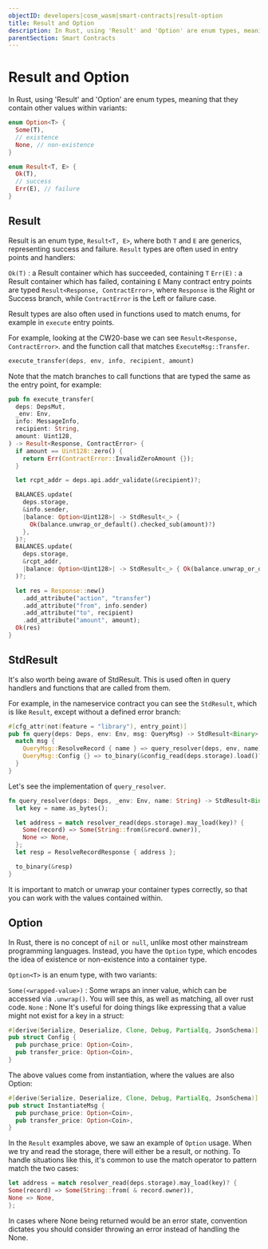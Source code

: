 ```yaml
---
objectID: developers|cosm_wasm|smart-contracts|result-option
title: Result and Option
description: In Rust, using 'Result' and 'Option' are enum types, meaning that they contain other values within variants
parentSection: Smart Contracts
---
```


# Result and Option
In Rust, using 'Result' and 'Option' are enum types, meaning that they contain other values within variants:

```rust
enum Option<T> {
  Some(T),
  // existence
  None, // non-existence
}

enum Result<T, E> {
  Ok(T),
  // success
  Err(E), // failure
}
```
## Result
Result is an enum type, ```Result<T, E>```, where both ```T``` and ```E``` are generics, representing success and failure. ```Result``` types are often used in entry points and handlers:

```Ok(T)``` : a Result container which has succeeded, containing ```T```
```Err(E)``` : a Result container which has failed, containing ```E```
Many contract entry points are typed ```Result<Response, ContractError>```, where ```Response``` is the Right or Success branch, while ```ContractError``` is the Left or failure case.

Result types are also often used in functions used to match enums, for example in ```execute``` entry points.

For example, looking at the CW20-base we can see ```Result<Response, ContractError>```. and the function call that matches ```ExecuteMsg::Transfer```.

```rust
execute_transfer(deps, env, info, recipient, amount)
```

Note that the match branches to call functions that are typed the same as the entry point, for example:
```rust
pub fn execute_transfer(
  deps: DepsMut,
  _env: Env,
  info: MessageInfo,
  recipient: String,
  amount: Uint128,
) -> Result<Response, ContractError> {
  if amount == Uint128::zero() {
    return Err(ContractError::InvalidZeroAmount {});
  }

  let rcpt_addr = deps.api.addr_validate(&recipient)?;

  BALANCES.update(
    deps.storage,
    &info.sender,
    |balance: Option<Uint128>| -> StdResult<_> {
      Ok(balance.unwrap_or_default().checked_sub(amount)?)
    },
  )?;
  BALANCES.update(
    deps.storage,
    &rcpt_addr,
    |balance: Option<Uint128>| -> StdResult<_> { Ok(balance.unwrap_or_default() + amount) },
  )?;

  let res = Response::new()
    .add_attribute("action", "transfer")
    .add_attribute("from", info.sender)
    .add_attribute("to", recipient)
    .add_attribute("amount", amount);
  Ok(res)
}
```
## StdResult
It's also worth being aware of StdResult. This is used often in query handlers and functions that are called from them.

For example, in the nameservice contract you can see the ```StdResult```, which is like ```Result```, except without a defined error branch:

```rust
#[cfg_attr(not(feature = "library"), entry_point)]
pub fn query(deps: Deps, env: Env, msg: QueryMsg) -> StdResult<Binary> {
  match msg {
    QueryMsg::ResolveRecord { name } => query_resolver(deps, env, name),
    QueryMsg::Config {} => to_binary(&config_read(deps.storage).load()?),
  }
}
```

Let's see the implementation of `query_resolver`.
```rust
fn query_resolver(deps: Deps, _env: Env, name: String) -> StdResult<Binary> {
  let key = name.as_bytes();

  let address = match resolver_read(deps.storage).may_load(key)? {
    Some(record) => Some(String::from(&record.owner)),
    None => None,
  };
  let resp = ResolveRecordResponse { address };

  to_binary(&resp)
}
```
It is important to match or unwrap your container types correctly, so that you can work with the values contained within.

## Option
In Rust, there is no concept of `nil` or` null`, unlike most other mainstream programming languages. Instead, you have the `Option` type, which encodes the idea of existence or non-existence into a container type.

`Option<T>` is an enum type, with two variants:

`Some(<wrapped-value>)` : Some wraps an inner value, which can be accessed via `.unwrap()`. You will see this, as well as matching, all over rust code.
`None` : None
It's useful for doing things like expressing that a value might not exist for a key in a struct:
```rust
#[derive(Serialize, Deserialize, Clone, Debug, PartialEq, JsonSchema)]
pub struct Config {
  pub purchase_price: Option<Coin>,
  pub transfer_price: Option<Coin>,
}
```
The above values come from instantiation, where the values are also Option:
```rust
#[derive(Serialize, Deserialize, Clone, Debug, PartialEq, JsonSchema)]
pub struct InstantiateMsg {
  pub purchase_price: Option<Coin>,
  pub transfer_price: Option<Coin>,
}
```
In the `Result` examples above, we saw an example of `Option` usage. When we try and read the storage, there will either be a result, or nothing. To handle situations like this, it's common to use the match operator to pattern match the two cases:
```rust
let address = match resolver_read(deps.storage).may_load(key)? {
Some(record) => Some(String::from( & record.owner)),
None => None,
};
```
In cases where None being returned would be an error state, convention dictates you should consider throwing an error instead of handling the None.